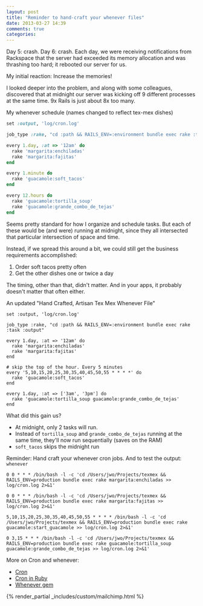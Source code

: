 ```yaml
---
layout: post
title: "Reminder to hand-craft your whenever files"
date: 2013-03-27 14:39
comments: true
categories: 
---
```


Day 5: crash. Day 6: crash. Each day, we were receiving notifications from
Rackspace that the server had exceeded its memory allocation and was thrashing
too hard; it rebooted our server for us.

My initial reaction: Increase the memories!

I looked deeper into the problem, and along with some colleagues, discovered
that at midnight our server was kicking off 9 different processes at the same 
time. 9x Rails is just about 8x too many.

<!-- more -->

My whenever schedule (names changed to reflect tex-mex dishes)

```ruby
set :output, 'log/cron.log'

job_type :rake, "cd :path && RAILS_ENV=:environment bundle exec rake :task :output"

every 1.day, :at => '12am' do
  rake 'margarita:enchiladas'
  rake 'margarita:fajitas'
end

every 1.minute do
  rake 'guacamole:soft_tacos'
end

every 12.hours do
  rake 'guacamole:tortilla_soup'
  rake 'guacamole:grande_combo_de_tejas'
end
```

Seems pretty standard for how I organize and schedule tasks. But each of these
would be (and were) running at midnight, since they all intersected that particular
intersection of space and time.

Instead, if we spread this around a bit, we could still get the business
requirements accomplished:

1. Order soft tacos pretty often
2. Get the other dishes one or twice a day

The timing, other than that, didn't matter. And in your apps, it probably
doesn't matter that often either.

An updated "Hand Crafted, Artisan Tex Mex Whenever File"

```
set :output, 'log/cron.log'

job_type :rake, "cd :path && RAILS_ENV=:environment bundle exec rake :task :output"

every 1.day, :at => '12am' do
  rake 'margarita:enchiladas'
  rake 'margarita:fajitas'
end

# skip the top of the hour. Every 5 minutes
every '5,10,15,20,25,30,35,40,45,50,55 * * * *' do
  rake 'guacamole:soft_tacos'
end

every 1.day, :at => ['3am', '3pm'] do
  rake 'guacamole:tortilla_soup guacamole:grande_combo_de_tejas'
end
```

What did this gain us?

* At midnight, only 2 tasks will run.
* Instead of `tortilla_soup` and `grande_combo_de_tejas` running at the same time, they'll now run sequentially (saves on the RAM) 
* `soft_tacos` skips the midnight run

Reminder: Hand craft your whenever cron jobs. And to test the output: `whenever`

```
0 0 * * * /bin/bash -l -c 'cd /Users/jwo/Projects/texmex && RAILS_ENV=production bundle exec rake margarita:enchiladas >> log/cron.log 2>&1'

0 0 * * * /bin/bash -l -c 'cd /Users/jwo/Projects/texmex && RAILS_ENV=production bundle exec rake margarita:fajitas >> log/cron.log 2>&1'

5,10,15,20,25,30,35,40,45,50,55 * * * * /bin/bash -l -c 'cd /Users/jwo/Projects/texmex && RAILS_ENV=production bundle exec rake guacamole:start_guacamole >> log/cron.log 2>&1'

0 3,15 * * * /bin/bash -l -c 'cd /Users/jwo/Projects/texmex && RAILS_ENV=production bundle exec rake guacamole:tortilla_soup guacamole:grande_combo_de_tejas >> log/cron.log 2>&1'
```

More on Cron and whenever:

* [Cron](http://en.wikipedia.org/wiki/Cron)
* [Cron in Ruby](http://railscasts.com/episodes/164-cron-in-ruby)
* [Whenever gem](https://github.com/javan/whenever)

{% render_partial _includes/custom/mailchimp.html %}

